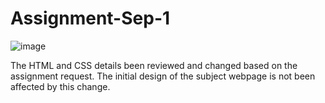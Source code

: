 # Assignment-Sep-1
![image](https://user-images.githubusercontent.com/109995670/188048474-2bb49ed5-50ad-47f6-8680-3ccefc8775d3.png)

The HTML and CSS details been reviewed and changed based on the assignment request. 
The initial design of the subject webpage is not been affected by this change. 
